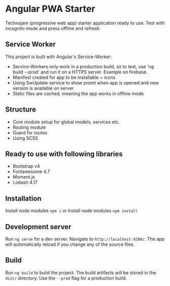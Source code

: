 # Angular PWA Starter
Technojam (progressive web app) starter application ready to use. Test with incognito mode and press offline and refresh

## Service Worker
This project is built with Angular's Service-Worker:
* Service-Workers only work in a production build, so to test, use 'ng build --prod' and run it on a HTTPS server. Example on firebase.
* Manifest created for app to be installable + icons
* Using SwUpdate service to show promt when app is opened and new version is available on server
* Static files are cached, meaning the app works in offline mode

## Structure
* Core module setup for global models, services etc.
* Routing module
* Guard for routes
* Using SCSS

## Ready to use with following libraries
* Bootstrap v4
* Fontawesome 4.7
* Moment.js
* Lodash 4.17

## Installation
Install node modules `npm i`
or
Install node modules `npm install`

## Development server

Run `ng serve` for a dev server. Navigate to `http://localhost:4200/`. The app will automatically reload if you change any of the source files.

## Build

Run `ng build` to build the project. The build artifacts will be stored in the `dist/` directory. Use the `--prod` flag for a production build.
